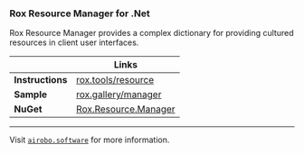 ### Rox Resource Manager for .Net

Rox Resource Manager provides a complex dictionary for providing cultured resources in client user interfaces.

| | Links |
| --- | --- |
| **Instructions** | [rox.tools/resource](https://rox.tools/resource/) |
| **Sample** | [rox.gallery/manager](https://rox.gallery/manager/) |
| **NuGet** | [Rox.Resource.Manager](https://www.nuget.org/packages/Rox.Resource.Manager/) |

---
Visit [`airobo.software`](https://airobo.software/) for more information.
